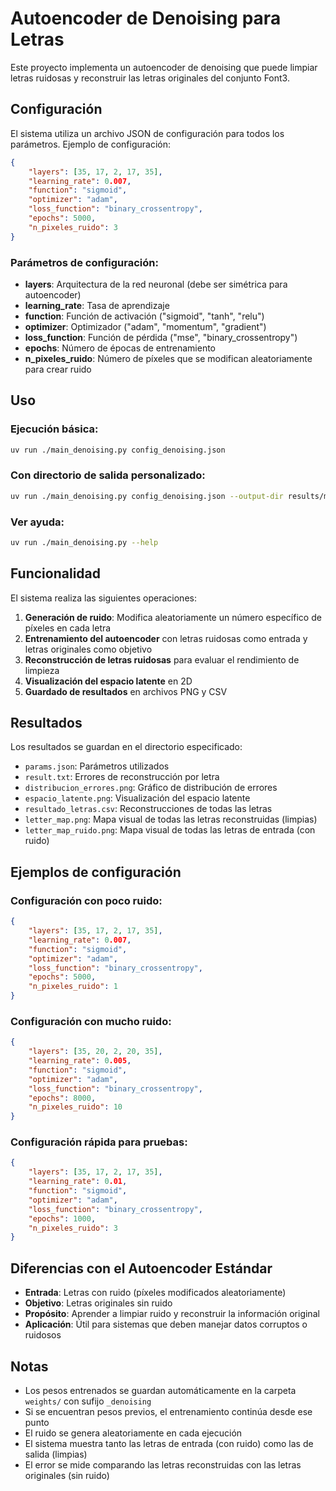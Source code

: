 # Autoencoder de Denoising para Letras

Este proyecto implementa un autoencoder de denoising que puede limpiar letras ruidosas y reconstruir las letras originales del conjunto Font3.

## Configuración

El sistema utiliza un archivo JSON de configuración para todos los parámetros. Ejemplo de configuración:

```json
{
    "layers": [35, 17, 2, 17, 35],
    "learning_rate": 0.007,
    "function": "sigmoid",
    "optimizer": "adam",
    "loss_function": "binary_crossentropy",
    "epochs": 5000,
    "n_pixeles_ruido": 3
}
```

### Parámetros de configuración:

- **layers**: Arquitectura de la red neuronal (debe ser simétrica para autoencoder)
- **learning_rate**: Tasa de aprendizaje
- **function**: Función de activación ("sigmoid", "tanh", "relu")
- **optimizer**: Optimizador ("adam", "momentum", "gradient")
- **loss_function**: Función de pérdida ("mse", "binary_crossentropy")
- **epochs**: Número de épocas de entrenamiento
- **n_pixeles_ruido**: Número de píxeles que se modifican aleatoriamente para crear ruido

## Uso

### Ejecución básica:
```bash
uv run ./main_denoising.py config_denoising.json
```

### Con directorio de salida personalizado:
```bash
uv run ./main_denoising.py config_denoising.json --output-dir results/mi_experimento_denoising
```

### Ver ayuda:
```bash
uv run ./main_denoising.py --help
```

## Funcionalidad

El sistema realiza las siguientes operaciones:

1. **Generación de ruido**: Modifica aleatoriamente un número específico de píxeles en cada letra
2. **Entrenamiento del autoencoder** con letras ruidosas como entrada y letras originales como objetivo
3. **Reconstrucción de letras ruidosas** para evaluar el rendimiento de limpieza
4. **Visualización del espacio latente** en 2D
5. **Guardado de resultados** en archivos PNG y CSV

## Resultados

Los resultados se guardan en el directorio especificado:

- `params.json`: Parámetros utilizados
- `result.txt`: Errores de reconstrucción por letra
- `distribucion_errores.png`: Gráfico de distribución de errores
- `espacio_latente.png`: Visualización del espacio latente
- `resultado_letras.csv`: Reconstrucciones de todas las letras
- `letter_map.png`: Mapa visual de todas las letras reconstruidas (limpias)
- `letter_map_ruido.png`: Mapa visual de todas las letras de entrada (con ruido)

## Ejemplos de configuración

### Configuración con poco ruido:
```json
{
    "layers": [35, 17, 2, 17, 35],
    "learning_rate": 0.007,
    "function": "sigmoid",
    "optimizer": "adam",
    "loss_function": "binary_crossentropy",
    "epochs": 5000,
    "n_pixeles_ruido": 1
}
```

### Configuración con mucho ruido:
```json
{
    "layers": [35, 20, 2, 20, 35],
    "learning_rate": 0.005,
    "function": "sigmoid",
    "optimizer": "adam",
    "loss_function": "binary_crossentropy",
    "epochs": 8000,
    "n_pixeles_ruido": 10
}
```

### Configuración rápida para pruebas:
```json
{
    "layers": [35, 17, 2, 17, 35],
    "learning_rate": 0.01,
    "function": "sigmoid",
    "optimizer": "adam",
    "loss_function": "binary_crossentropy",
    "epochs": 1000,
    "n_pixeles_ruido": 3
}
```

## Diferencias con el Autoencoder Estándar

- **Entrada**: Letras con ruido (píxeles modificados aleatoriamente)
- **Objetivo**: Letras originales sin ruido
- **Propósito**: Aprender a limpiar ruido y reconstruir la información original
- **Aplicación**: Útil para sistemas que deben manejar datos corruptos o ruidosos

## Notas

- Los pesos entrenados se guardan automáticamente en la carpeta `weights/` con sufijo `_denoising`
- Si se encuentran pesos previos, el entrenamiento continúa desde ese punto
- El ruido se genera aleatoriamente en cada ejecución
- El sistema muestra tanto las letras de entrada (con ruido) como las de salida (limpias)
- El error se mide comparando las letras reconstruidas con las letras originales (sin ruido) 